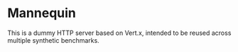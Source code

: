 # Mannequin

This is a dummy HTTP server based on Vert.x, intended to be reused across multiple synthetic benchmarks.